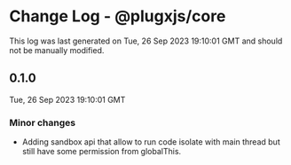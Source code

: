 # Change Log - @plugxjs/core

This log was last generated on Tue, 26 Sep 2023 19:10:01 GMT and should not be manually modified.

## 0.1.0
Tue, 26 Sep 2023 19:10:01 GMT

### Minor changes

- Adding sandbox api that allow to run code isolate with main thread but still have some permission from globalThis.

